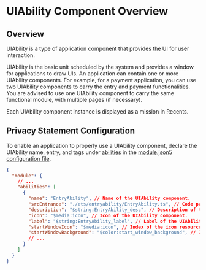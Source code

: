# UIAbility Component Overview


## Overview

UIAbility is a type of application component that provides the UI for user interaction.

UIAbility is the basic unit scheduled by the system and provides a window for applications to draw UIs. An application can contain one or more UIAbility components. For example, for a payment application, you can use two UIAbility components to carry the entry and payment functionalities. You are advised to use one UIAbility component to carry the same functional module, with multiple pages (if necessary).

Each UIAbility component instance is displayed as a mission in Recents.


## Privacy Statement Configuration

To enable an application to properly use a UIAbility component, declare the UIAbility name, entry, and tags under [abilities](../quick-start/module-configuration-file.md#abilities) in the [module.json5 configuration file](../quick-start/module-configuration-file.md).


```json
{
  "module": {
    // ...
    "abilities": [
      {
        "name": "EntryAbility", // Name of the UIAbility component.
        "srcEntrance": "./ets/entryability/EntryAbility.ts", // Code path of the UIAbility component.
        "description": "$string:EntryAbility_desc", // Description of the UIAbility component.
        "icon": "$media:icon", // Icon of the UIAbility component.
        "label": "$string:EntryAbility_label", // Label of the UIAbility component.
        "startWindowIcon": "$media:icon", // Index of the icon resource file.
        "startWindowBackground": "$color:start_window_background", // Index of the background color resource file.
        // ...
      }
    ]
  }
}
```
